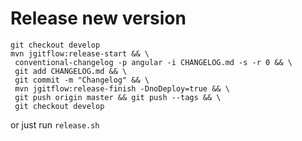 # Release new version
```
git checkout develop
mvn jgitflow:release-start && \
 conventional-changelog -p angular -i CHANGELOG.md -s -r 0 && \
 git add CHANGELOG.md && \
 git commit -m "Changelog" && \
 mvn jgitflow:release-finish -DnoDeploy=true && \
 git push origin master && git push --tags && \
 git checkout develop
```

or just run `release.sh`
